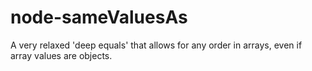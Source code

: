 node-sameValuesAs
=================

A very relaxed 'deep equals' that allows for any order in arrays, even if array values are objects.
